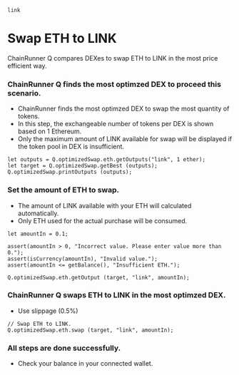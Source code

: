 ```meta-Currency
link
```

# Swap ETH to LINK

ChainRunner Q compares DEXes to swap ETH to LINK in the most price efficient way.

### ChainRunner Q finds the most optimzed DEX to proceed this scenario.

- ChainRunner finds the most optimzed DEX to swap the most quantity of tokens.
- In this step, the exchangeable number of tokens per DEX is shown based on 1 Ethereum.
- Only the maximum amount of LINK available for swap will be displayed if the token pool in DEX is insufficient.

```output-Dynamic
let outputs = Q.optimizedSwap.eth.getOutputs("link", 1 ether);
let target = Q.optimizedSwap.getBest (outputs);
Q.optimizedSwap.printOutputs (outputs);
```

### Set the amount of ETH to swap.

- The amount of LINK available with your ETH will calculated automatically.
- Only ETH used for the actual purchase will be consumed.

```input-Dynamic ETH
let amountIn = 0.1;
```

```input-Verify
assert(amountIn > 0, "Incorrect value. Please enter value more than 0.");
assert(isCurrency(amountIn), "Invalid value.");
assert(amountIn <= getBalance(), "Insufficient ETH.");
```

```output-Dynamic LINK
Q.optimizedSwap.eth.getOutput (target, "link", amountIn);
```

### ChainRunner Q swaps ETH to LINK in the most optimzed DEX.

- Use slippage (0.5%)

```taster
// Swap ETH to LINK.
Q.optimizedSwap.eth.swap (target, "link", amountIn);
```

### All steps are done successfully.

- Check your balance in your connected wallet.
